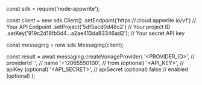 const sdk = require('node-appwrite');

const client = new sdk.Client()
    .setEndpoint('https://<REGION>.cloud.appwrite.io/v1') // Your API Endpoint
    .setProject('5df5acd0d48c2') // Your project ID
    .setKey('919c2d18fb5d4...a2ae413da83346ad2'); // Your secret API key

const messaging = new sdk.Messaging(client);

const result = await messaging.createVonageProvider(
    '<PROVIDER_ID>', // providerId
    '<NAME>', // name
    '+12065550100', // from (optional)
    '<API_KEY>', // apiKey (optional)
    '<API_SECRET>', // apiSecret (optional)
    false // enabled (optional)
);

